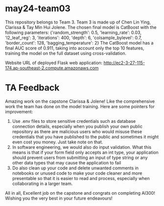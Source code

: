 # may24-team03

This repository belongs to Team 3. Team 3 is made up of Chen Lin Ying, Clarissa & Tay Min Hui Jolene. The chosen final model is CatBoost with the following parameters:
{'random_strength': 0.5, 'learning_rate': 0.03, 'l2_leaf_reg': 3, 'iterations': 400, 'depth': 6, 'colsample_bylevel': 0.7, 'border_count': 128, 'bagging_temperature': 2}
The CatBoost model has a final AUC score of 0.911, taking into account only the top 10 features, training the model on the full dataset using cross-validation.

Website URL of deployed Flask web application: http://ec2-3-27-115-174.ap-southeast-2.compute.amazonaws.com 

# TA Feedback
Amazing work on the capstone Clarissa & Jolene! Like the comprehensive work the team has done on the model training. Here are some pointers for improvement:
1. Use .env files to store sensitive credentials such as database connection details, especially when you publish your own public repository as there are malicious users who would misuse these credentials that you have published to the public and sometimes it might even cost you money. Just take note on that.
2. In software engineering, we would also do input validation. What this means is that if your form field only accepts an int type, your application should prevent users from submitting an input of type string or any other data types that may cause the application to fail
3. Do also clean up your code and delete unwanted comments in notebooks or unused code to make your code cleaner and more presentable so that it is easier to read and process, especially when collaborating in a larger team.

All in all, Excellent job on the capstone and congrats on completing AI300! Wishing you the very best in your future endeavours!

